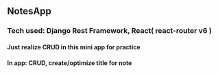 ## NotesApp

### Tech used: Django Rest Framework, React( react-router v6 )

#### Just realize CRUD in this mini app for practice

#### In app: CRUD, create/optimize title for note
